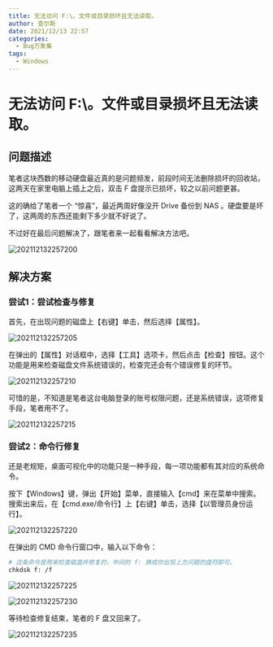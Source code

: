 ```yaml
---
title: 无法访问 F:\。文件或目录损坏且无法读取。
author: 查尔斯
date: 2021/12/13 22:57
categories:
  - Bug万象集
tags:
  - Windows
---
```


# 无法访问 F:\。文件或目录损坏且无法读取。

## 问题描述

笔者这块西数的移动硬盘最近真的是问题频发，前段时间无法删除损坏的回收站，这两天在家里电脑上插上之后，双击 F 盘提示已损坏，较之以前问题更甚。

这的确给了笔者一个 “惊喜”，最近两周好像没开 Drive 备份到 NAS 。硬盘要是坏了，这两周的东西还能剩下多少就不好说了。

不过好在最后问题解决了，跟笔者来一起看看解决方法吧。

![202112132257200](../../../../../public/img/2021/12/13/202112132257200.png)

## 解决方案

### 尝试1：尝试检查与修复

首先，在出现问题的磁盘上【右键】单击，然后选择【属性】。

![202112132257205](../../../../../public/img/2021/12/13/202112132257205.png)

在弹出的【属性】对话框中，选择【工具】选项卡，然后点击【检查】按钮。这个功能是用来检查磁盘文件系统错误的，检查完还会有个错误修复的环节。

![202112132257210](../../../../../public/img/2021/12/13/202112132257210.png)

可惜的是，不知道是笔者这台电脑登录的账号权限问题，还是系统错误，这项修复手段，笔者用不了。

![202112132257215](../../../../../public/img/2021/12/13/202112132257215.png)

### 尝试2：命令行修复

还是老规矩，桌面可视化中的功能只是一种手段，每一项功能都有其对应的系统命令。

按下【Windows】键，弹出【开始】菜单，直接输入【cmd】来在菜单中搜索。搜索出来后，在【cmd.exe/命令行】上【右键】单击，选择【以管理员身份运行】。

![202112132257220](../../../../../public/img/2021/12/13/202112132257220.png)

在弹出的 CMD 命令行窗口中，输入以下命令：

```bash
# 这条命令是用来检查磁盘并修复的，中间的 f: 换成你出现上方问题的盘符即可。
chkdsk f: /f
```

![202112132257225](../../../../../public/img/2021/12/13/202112132257225.png)

![202112132257230](../../../../../public/img/2021/12/13/202112132257230.png)

等待检查修复结束，笔者的 F 盘又回来了。

![202112132257235](../../../../../public/img/2021/12/13/202112132257235.png)
